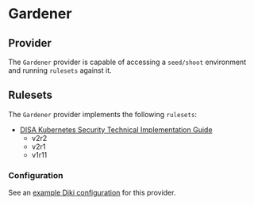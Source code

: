 # Gardener

## Provider

The `Gardener` provider is capable of accessing a `seed/shoot` environment and running `rulesets` against it.

## Rulesets

The `Gardener` provider implements the following `rulesets`:
- [DISA Kubernetes Security Technical Implementation Guide](../rulesets/disa-k8s-stig/ruleset.md)
    - v2r2
    - v2r1
    - v1r11

### Configuration

See an [example Diki configuration](../../example/config/gardener.yaml) for this provider.